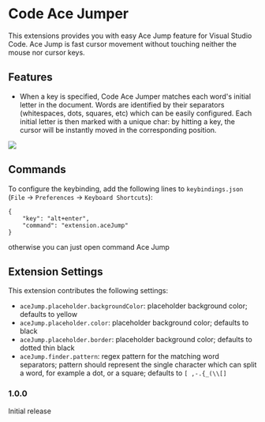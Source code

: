 # Code Ace Jumper

This extensions provides you with easy Ace Jump feature for Visual Studio Code. Ace Jump is fast cursor movement without touching neither the mouse nor cursor keys.

## Features

- When a key is specified, Code Ace Jumper matches each word's initial letter in the document. Words are identified by their separators (whitespaces, dots, squares, etc) which can be easily configured. Each initial letter is then marked with a unique char: by hitting a key, the cursor will be instantly moved in the corresponding position.

![](https://media.giphy.com/media/l0HlFPNndZgxEHV6w/source.gif)

## Commands

To configure the keybinding, add the following lines to `keybindings.json` (`File` -> `Preferences` -> `Keyboard Shortcuts`):

    {
        "key": "alt+enter",
        "command": "extension.aceJump"
    }

otherwise you can just open command Ace Jump

## Extension Settings

This extension contributes the following settings:

* `aceJump.placeholder.backgroundColor`: placeholder background color; defaults to yellow
* `aceJump.placeholder.color`: placeholder background color; defaults to black
* `aceJump.placeholder.border`: placeholder background color; defaults to dotted thin black
* `aceJump.finder.pattern`: regex pattern for the matching word separators; pattern should represent the single character which can split a word, for example a dot, or a square; defaults to `[ ,-.{_(\\[]`
 
### 1.0.0

Initial release
